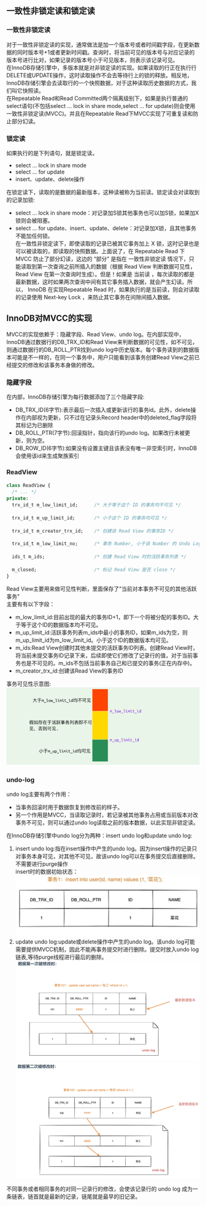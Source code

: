 ## 一致性非锁定读和锁定读
### 一致性非锁定读
对于一致性非锁定读的实现，通常做法是加一个版本号或者时间戳字段，在更新数据的同时版本号+1或者更新时间戳。查询时，将当前可见的版本号与对应记录的版本号进行比对，如果记录的版本号小于可见版本，则表示该记录可见。    
在InnoDB存储引擎中，多版本就是对非锁定读的实现。如果读取的行正在执行行DELETE或UPDATE操作，这时读取操作不会去等待行上的锁的释放。相反地，InnoDB存储引擎会去读取行的一个快照数据，对于这种读取历史数据的方式，我们叫它快照读。   
在Repeatable Read和Read Committed两个隔离级别下，如果是执行普通的select语句(不包括select ... lock in share mode,select ... for update)则会使用一致性非锁定读(MVCC)。并且在Repeatable Read下MVCC实现了可重复读和防止部分幻读。   
### 锁定读
如果执行的是下列语句，就是锁定读。   
- select ... lock in share mode
- select ... for update 
- insert、update、delete操作

在锁定读下，读取的是数据的最新版本，这种读被称为当前读。锁定读会对读取到的记录加锁:  
- select ... lock in share mode：对记录加S锁其他事务也可以加S锁，如果加X锁则会被阻塞。    
- select ... for update、insert、update、delete：对记录加X锁，且其他事务不能加任何锁。  
在一致性非锁定读下，即使读取的记录已被其它事务加上 X 锁，这时记录也是可以被读取的，即读取的快照数据。上面说了，在 Repeatable Read 下 MVCC 防止了部分幻读，这边的 “部分” 是指在 一致性非锁定读 情况下，只能读取到第一次查询之前所插入的数据（根据 Read View 判断数据可见性，Read View 在第一次查询时生成）。但是！如果是 当前读 ，每次读取的都是最新数据，这时如果两次查询中间有其它事务插入数据，就会产生幻读。所以， InnoDB 在实现Repeatable Read 时，如果执行的是当前读，则会对读取的记录使用 Next-key Lock ，来防止其它事务在间隙间插入数据。 
## InnoDB对MVCC的实现
MVCC的实现依赖于：隐藏字段、Read View、undo log。在内部实现中，InnoDB通过数据行的DB_TRX_ID和Read View来判断数据的可见性，如不可见，则通过数据行的DB_ROLL_PTR找到undo log中历史版本。每个事务读到的数据版本可能是不一样的，在同一个事务中，用户只能看到该事务创建Read View之前已经提交的修改和该事务本身做的修改。   
### 隐藏字段
在内部，InnoDB存储引擎为每行数据添加了三个隐藏字段:    
- DB_TRX_ID(6字节):表示最后一次插入或更新该行的事务id。此外，delete操作在内部视为更新，只不过在记录头Record header中的deleted_flag字段将其标记为已删除   
- DB_ROLL_PTR(7字节):回滚指针，指向该行的undo log。如果改行未被更新，则为空。  
- DB_ROW_ID(6字节):如果没有设置主键且该表没有唯一非空索引时，InnoDB会使用该id来生成聚族索引  
### ReadView
```sql
class ReadView {
  /* ... */
private:
  trx_id_t m_low_limit_id;      /* 大于等于这个 ID 的事务均不可见 */

  trx_id_t m_up_limit_id;       /* 小于这个 ID 的事务均可见 */

  trx_id_t m_creator_trx_id;    /* 创建该 Read View 的事务ID */

  trx_id_t m_low_limit_no;      /* 事务 Number, 小于该 Number 的 Undo Logs 均可以被 Purge */

  ids_t m_ids;                  /* 创建 Read View 时的活跃事务列表 */

  m_closed;                     /* 标记 Read View 是否 close */
}
```
Read View主要用来做可见性判断，里面保存了"当前对本事务不可见的其他活跃事务"   
主要有有以下字段：  
- m_low_limit_id:目前出现的最大的事务ID+1，即下一个将被分配的事务ID。大于等于这个ID的数据版本均不可见。   
- m_up_limit_id:活跃事务列表m_ids中最小的事务ID，如果m_ids为空，则m_up_limit_id为m_low_limit_id。小于这个ID的数据版本均可见。   
- m_ids:Read View创建时其他未提交的活跃事务ID列表。创建Read View时，将当前未提交事务ID记录下来，后续即使它们修改了记录行的值，对于当前事务也是不可见的。m_ids不包括当前事务自己和已提交的事务(正在内存中)。  
- m_creator_trx_id:创建该Read View的事务ID  

事务可见性示意图:   
![](./img_db/事务可见性示意图.PNG)
### undo-log
undo log主要有两个作用：  
- 当事务回滚时用于数据恢复到修改前的样子。    
- 另一个作用是MVCC，当读取记录时，若记录被其他事务占用或当前版本对改事务不可见，则可以通过undo log读取之前的版本数据，以此实现非锁定读。   

在InnoDB存储引擎中undo log分为两种：insert undo log和update undo log:    
1. insert undo log:指在insert操作中产生的undo log。因为insert操作的记录只对事务本身可见，对其他不可见，故该undo log可以在事务提交后直接删除。不需要进行purge操作  
insert时的数据初始状态：
![](./img_db/insert%20undo%20log.PNG)
2. update undo log:update或delete操作中产生的undo log。该undo log可能需要提供MVCC机制，因此不能再事务提交时进行删除。提交时放入undo log链表,等待purge线程进行最后的删除。   
![](./img_db/%E6%95%B0%E6%8D%AE%E7%AC%AC%E4%B8%80%E6%AC%A1%E8%A2%AB%E4%BF%AE%E6%94%B9.PNG)
![](./img_db/%E7%AC%AC%E4%BA%8C%E6%AC%A1%E4%BF%AE%E6%94%B9.PNG)

不同事务或者相同事务的对同一记录行的修改，会使该记录行的 undo log 成为一条链表，链首就是最新的记录，链尾就是最早的旧记录。